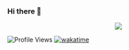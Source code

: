 ### Hi there 👋

<p align="center">
<img src="https://github-readme-stats.vercel.app/api?username=Wordllban&show_icons=true&&theme=jolly" />
</p>

![Profile Views](https://hits.seeyoufarm.com/api/count/incr/badge.svg?url=https://github.com/Wordllban/&count_bg=%23EB28BE&title_bg=%23555555&icon=&icon_color=%23E7E7E7&title=Profile%20Views)
[![wakatime](https://wakatime.com/badge/user/01a20e69-26f7-4f31-bdbc-15299317e534.svg)](https://wakatime.com/@01a20e69-26f7-4f31-bdbc-15299317e534)

<!--
**Wordllban/Wordllban** is a ✨ _special_ ✨ repository because its `README.md` (this file) appears on your GitHub profile.

Here are some ideas to get you started:

- 🔭 I’m currently working on ...
- 🌱 I’m currently learning ...
- 👯 I’m looking to collaborate on ...
- 🤔 I’m looking for help with ...
- 💬 Ask me about ...
- 📫 How to reach me: ...
- 😄 Pronouns: ...
- ⚡ Fun fact: ...
-->
